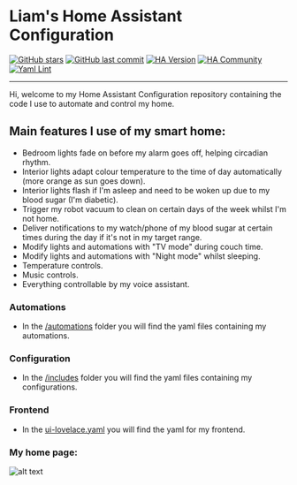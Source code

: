 # Liam's Home Assistant Configuration

[![GitHub stars](https://img.shields.io/github/stars/liamwh/home-assistant-config.svg?style=plasticr)](https://github.com/liamwh/home-assistant-config/stargazers)
[![GitHub last commit](https://img.shields.io/github/last-commit/liamwh/home-assistant-config.svg?style=plasticr)](https://github.com/liamwh/home-assistant-config/commits/master)
[![HA Version](https://img.shields.io/badge/Running%20Home%20Asssistant-2022.11.2%20-darkblue)](https://github.com/home-assistant/core/releases/tag/2022.11.2)
[![HA Community](https://img.shields.io/badge/HA%20community-forum-orange)](https://community.home-assistant.io/u/liamwh/summary)
[![Yaml Lint](https://github.com/liamwh/home-assistant-config/workflows/Yaml%20Lint/badge.svg)](https://github.com/liamwh/home-assistant-config/actions?query=workflow%3A%22Yaml+Lint%22)

---

Hi, welcome to my Home Assistant Configuration repository containing the code I use to automate and control my home.

## Main features I use of my smart home:

- Bedroom lights fade on before my alarm goes off, helping circadian rhythm.
- Interior lights adapt colour temperature to the time of day automatically (more orange as sun goes down).
- Interior lights flash if I'm asleep and need to be woken up due to my blood sugar (I'm diabetic).
- Trigger my robot vacuum to clean on certain days of the week whilst I'm not home.
- Deliver notifications to my watch/phone of my blood sugar at certain times during the day if it's not in my target range.
- Modify lights and automations with "TV mode" during couch time.
- Modify lights and automations with "Night mode" whilst sleeping.
- Temperature controls.
- Music controls.
- Everything controllable by my voice assistant.

### Automations

- In the [/automations](https://github.com/liamwh/home-assistant-config/tree/master/automations) folder you will find the yaml files containing my automations.

### Configuration

- In the [/includes](https://github.com/liamwh/home-assistant-config/tree/master/includes) folder you will find the yaml files containing my configurations.

### Frontend

- In the [ui-lovelace.yaml](https://github.com/liamwh/home-assistant-config/blob/master/ui-lovelace.yaml) you will find the yaml for my frontend.

### My home page:

![alt text](https://i.imgur.com/sSmynP4.png)
